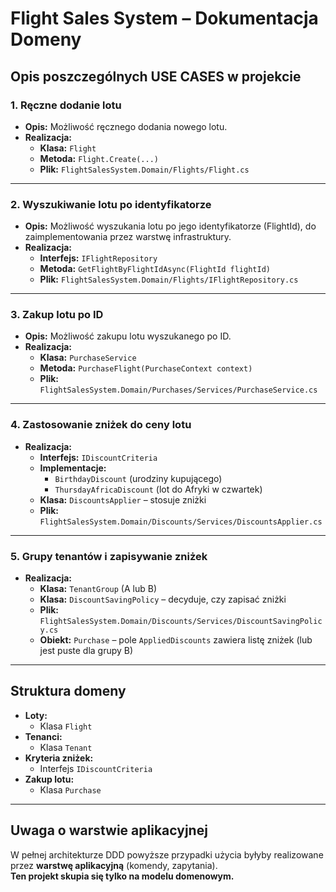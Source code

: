 # Flight Sales System – Dokumentacja Domeny

## Opis poszczególnych USE CASES w projekcie

### 1. **Ręczne dodanie lotu**

- **Opis:** Możliwość ręcznego dodania nowego lotu.
- **Realizacja:**  
  - **Klasa:** `Flight`  
  - **Metoda:** `Flight.Create(...)`  
  - **Plik:** `FlightSalesSystem.Domain/Flights/Flight.cs`

---

### 2. **Wyszukiwanie lotu po identyfikatorze**

- **Opis:** Możliwość wyszukania lotu po jego identyfikatorze (FlightId), do zaimplementowania przez warstwę infrastruktury.
- **Realizacja:**  
  - **Interfejs:** `IFlightRepository`  
  - **Metoda:** `GetFlightByFlightIdAsync(FlightId flightId)`  
  - **Plik:** `FlightSalesSystem.Domain/Flights/IFlightRepository.cs`

---

### 3. **Zakup lotu po ID**

- **Opis:** Możliwość zakupu lotu wyszukanego po ID.
- **Realizacja:**  
  - **Klasa:** `PurchaseService`  
  - **Metoda:** `PurchaseFlight(PurchaseContext context)`  
  - **Plik:** `FlightSalesSystem.Domain/Purchases/Services/PurchaseService.cs`

---

### 4. **Zastosowanie zniżek do ceny lotu**

- **Realizacja:**  
  - **Interfejs:** `IDiscountCriteria`  
  - **Implementacje:**  
    - `BirthdayDiscount` (urodziny kupującego)  
    - `ThursdayAfricaDiscount` (lot do Afryki w czwartek)  
  - **Klasa:** `DiscountsApplier` – stosuje zniżki  
  - **Plik:** `FlightSalesSystem.Domain/Discounts/Services/DiscountsApplier.cs`

---

### 5. **Grupy tenantów i zapisywanie zniżek**

- **Realizacja:**  
  - **Klasa:** `TenantGroup` (A lub B)  
  - **Klasa:** `DiscountSavingPolicy` – decyduje, czy zapisać zniżki  
  - **Plik:** `FlightSalesSystem.Domain/Discounts/Services/DiscountSavingPolicy.cs`  
  - **Obiekt:** `Purchase` – pole `AppliedDiscounts` zawiera listę zniżek (lub jest puste dla grupy B)

---

## Struktura domeny

- **Loty:**  
  - Klasa `Flight`
- **Tenanci:**  
  - Klasa `Tenant`
- **Kryteria zniżek:**  
  - Interfejs `IDiscountCriteria`
- **Zakup lotu:**  
  - Klasa `Purchase`

---

## Uwaga o warstwie aplikacyjnej

W pełnej architekturze DDD powyższe przypadki użycia byłyby realizowane przez **warstwę aplikacyjną** (komendy, zapytania).  
**Ten projekt skupia się tylko na modelu domenowym.**
